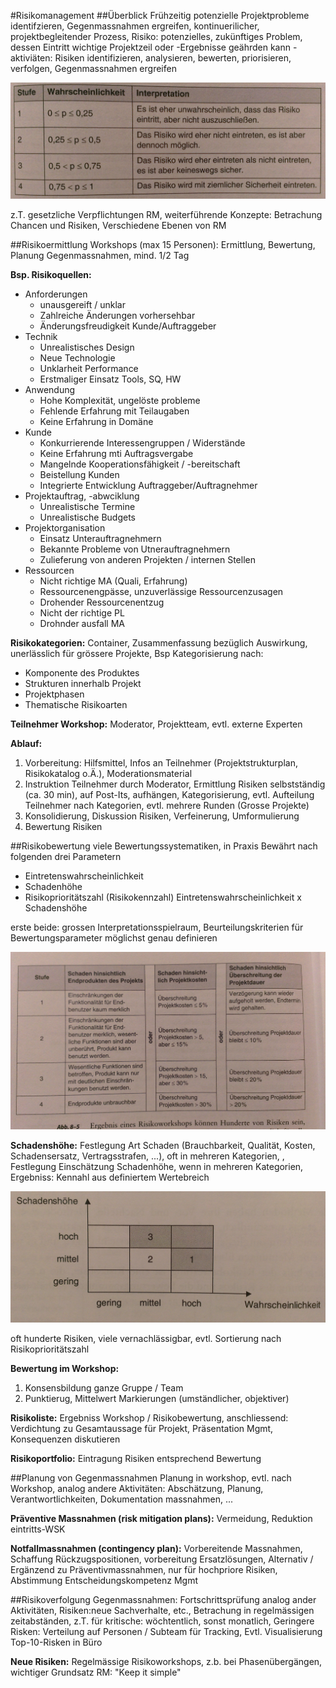 #Risikomanagement
##Überblick
Frühzeitig potenzielle Projektprobleme identifzieren, Gegenmassnahmen ergreifen, kontinuerilicher, projektbegleitender Prozess, Risiko: potenzielles, zukünftiges Problem, dessen Eintritt wichtige Projektzeil oder -Ergebnisse geährden kann - aktiviäten: Risiken identifizieren, analysieren, bewerten, priorisieren, verfolgen, Gegenmassnahmen ergreifen

![](./images/ITM_PPM_Buch_8_RM_Phase.jpg)

z.T. gesetzliche Verpflichtungen RM, weiterführende Konzepte: Betrachung Chancen und Risiken, Verschiedene Ebenen von RM

##Risikoermittlung
Workshops (max 15 Personen): Ermittlung, Bewertung, Planung Gegenmassnahmen, mind. 1/2 Tag

**Bsp. Risikoquellen:**
  * Anforderungen
      * unausgereift / unklar
      * Zahlreiche Änderungen vorhersehbar
      * Änderungsfreudigkeit Kunde/Auftraggeber
  * Technik
      * Unrealistisches Design
      * Neue Technologie
      * Unklarheit Performance
      * Erstmaliger Einsatz Tools, SQ, HW
  * Anwendung
      * Hohe Komplexität, ungelöste probleme
      * Fehlende Erfahrung mit Teilaugaben
      * Keine Erfahrung in Domäne
  * Kunde
      * Konkurrierende Interessengruppen / Widerstände
      * Keine Erfahrung mti Auftragsvergabe
      * Mangelnde Kooperationsfähigkeit / -bereitschaft
      * Beistellung Kunden
      *  Integrierte Entwicklung Auftraggeber/Auftragnehmer
  * Projektauftrag, -abwciklung
      * Unrealistische Termine
      * Unrealistische Budgets
  * Projektorganisation
      * Einsatz Unterauftragnehmern
      * Bekannte Probleme von Utnerauftragnehmern
      * Zulieferung von anderen Projekten / internen Stellen
  * Ressourcen
      * Nicht richtige MA (Quali, Erfahrung)
      * Ressourcenengpässe, unzuverlässige Ressourcenzusagen
      * Drohender Ressourcenentzug
      * Nicht der richtige PL
      * Drohnder ausfall MA

**Risikokategorien:**
Container, Zusammenfassung bezüglich Auswirkung, unerlässlich für grössere Projekte, Bsp Kategorisierung nach:
  * Komponente des Produktes
  * Strukturen innerhalb Projekt
  * Projektphasen
  * Thematische Risikoarten

**Teilnehmer Workshop:** Moderator, Projektteam, evtl. externe Experten

**Ablauf:**
  1.  Vorbereitung: Hilfsmittel, Infos an Teilnehmer (Projektstrukturplan, Risikokatalog o.Ä.), Moderationsmaterial
  2.  Instruktion Teilnehmer durch Moderator, Ermittlung Risiken selbstständig (ca. 30 min), auf Post-Its, aufhängen, Kategorisierung, evtl. Aufteilung Teilnehmer nach Kategorien, evtl. mehrere Runden (Grosse Projekte)
  3.  Konsolidierung, Diskussion Risiken, Verfeinerung, Umformulierung
  4.  Bewertung Risiken

##Risikobewertung
viele Bewertungssystematiken, in Praxis Bewährt nach folgenden drei Parametern

  * Eintretenswahrscheinlichkeit
  * Schadenhöhe
  * Risikoprioritätszahl (Risikokennzahl)
    Eintretenswahrscheinlichkeit x Schadenshöhe

erste beide: grossen Interpretationsspielraum, Beurteilungskriterien für Bewertungsparameter möglichst genau definieren

![](./images/ITM_PPM_Buch_8_RM_WSK_REintritt.jpg)

**Schadenshöhe:** Festlegung Art Schaden (Brauchbarkeit, Qualität, Kosten, Schadensersatz, Vertragsstrafen, ...), oft in mehreren Kategorien, , Festlegung Einschätzung Schadenhöhe, wenn in mehreren Kategorien, Ergebniss: Kennahl aus definiertem Wertebreich

![](./images/ITM_PPM_Buch_8_RM_Matrix_Schadenhohe.jpg)

oft hunderte Risiken, viele vernachlässigbar, evtl. Sortierung nach Risikoprioritätszahl

**Bewertung im Workshop:**
  1.  Konsensbildung ganze Gruppe / Team
  2.  Punktierug, Mittelwert Markierungen (umständlicher, objektiver)

**Risikoliste:** Ergebniss Workshop / Risikobewertung, anschliessend: Verdichtung zu Gesamtaussage für Projekt, Präsentation Mgmt, Konsequenzen diskutieren

**Risikoportfolio:** Eintragung Risiken entsprechend Bewertung

##Planung von Gegenmassnahmen
Planung in workshop, evtl. nach Workshop, analog andere Aktivitäten: Abschätzung, Planung, Verantwortlichkeiten, Dokumentation massnahmen, ...

**Präventive Massnahmen (risk mitigation plans):** Vermeidung, Reduktion eintritts-WSK

**Notfallmassnahmen (contingency plan):** Vorbereitende Massnahmen, Schaffung Rückzugspositionen, vorbereitung Ersatzlösungen, Alternativ / Ergänzend zu Präventivmassnahmen, nur für hochpriore Risiken, Abstimmung Entscheidungskompetenz Mgmt


##Risikoverfolgung
Gegenmassnahmen: Fortschrittsprüfung analog ander Aktivitäten, Risiken:neue Sachverhalte, etc., Betrachung in regelmässigen zeitabständen, z.T. für kritische: wöchtentlich, sonst monatlich, Geringere Risken: Verteilung auf Personen / Subteam für Tracking, Evtl. Visualisierung Top-10-Risken in Büro

**Neue Risiken:** Regelmässige Risikoworkshops, z.b. bei Phasenübergängen, wichtiger Grundsatz RM: "Keep it simple"
